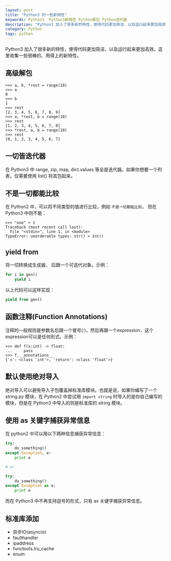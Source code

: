 ```yaml
---
layout: post
title: "Python3 的一些新特性"
keywords: Python3  Python3新特性 Python解包 Python迭代器
description: "Python3 加入了很多新的特性，使得代码更加简洁，以及运行起来更加高效"
category: Python
tags: python
---
```


Python3 加入了很多新的特性，使得代码更加简洁，以及运行起来更加高效。这里收集一些很棒的、用得上的新特性。

## 高级解包

```
>>> a, b, *rest = range(10)
>>> a
0
>>> b
1
>>> rest
[2, 3, 4, 5, 6, 7, 8, 9]
>>> a, *rest, b = range(10)
>>> rest
[1, 2, 3, 4, 5, 6, 7, 8]
>>> *rest, a, b = range(10)
>>> rest
[0, 1, 2, 3, 4, 5, 6, 7]
```

## 一切皆迭代器

在 Python3 中 range, zip, map, dict.values 等全是迭代器。如果你想要一个列表，仅需要使用 list() 将其包起来。

## 不是一切都能比较

在 Python2 中，可以将不同类型的值进行比较，例如 `不是一切都能比较`， 但在 Python3 中则不能：

```
>>> "one" > 1
Traceback (most recent call last):
  File "<stdin>", line 1, in <module>
TypeError: unorderable types: str() > int()
```

## yield from

将一切转换成生成器， 后跟一个可迭代对象。示例：

```python
for i in gen()
    yield i
```

以上代码可以这样实现：

```python
yield from gen()
```

## 函数注释(Function Annotations)

注释的一般规则是参数名后跟一个冒号(:)，然后再跟一个expression，这个expression可以是任何形式。示例：

```
>>> def f(x:int) -> float:
...     pass
>>> f.__annotations__
{'x': <class 'int'>, 'return': <class 'float'>}
```

## 默认使用绝对导入

绝对导入可以避免导入子包覆盖掉标准库模块。也就是说，如果你编写了一个 string.py 模块，在 Python2 中尝试用 `import string` 时导入的是你自己编写的模块，但是在 Python3 中导入的则是标准库的 string 模块。

## 使用 as 关键字捕获异常信息

在 python2 中可以用以下两种信息捕获异常信息：

```python
try:
    do_something()
except Exception, e:
    print e

# or

try:
    do_something()
except Exception as e:
    print e
```

而在 Python3 中不再支持逗号的形式，只有 as 关键字捕获异常信息。

## 标准库添加

- 异步IO(asyncio)
- faulthandler
- ipaddress
- functools.lru_cache
- enum
